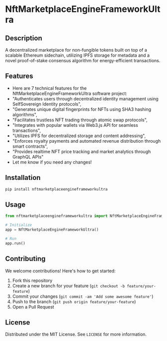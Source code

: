 # NftMarketplaceEngineFrameworkUltra

## Description

A decentralized marketplace for non-fungible tokens built on top of a scalable Ethereum sidechain, utilizing IPFS storage for metadata and a novel proof-of-stake consensus algorithm for energy-efficient transactions.

## Features

- Here are 7 technical features for the NftMarketplaceEngineFrameworkUltra software project:
- "Authenticates users through decentralized identity management using SelfSovereign Identity protocols",
- "Generates unique digital fingerprints for NFTs using SHA3 hashing algorithms",
- "Facilitates trustless NFT trading through atomic swap protocols",
- "Integrates with popular wallets via Web3.js API for seamless transactions",
- "Utilizes IPFS for decentralized storage and content addressing",
- "Enforces royalty payments and automated revenue distribution through smart contracts",
- "Provides realtime NFT price tracking and market analytics through GraphQL APIs"
- Let me know if you need any changes!
## Installation

```bash
pip install nftmarketplaceengineframeworkultra
```

## Usage

```python
from nftmarketplaceengineframeworkultra import NftMarketplaceEngineFrameworkUltra

# Initialize
app = NftMarketplaceEngineFrameworkUltra()

# Run
app.run()
```

## Contributing

We welcome contributions! Here's how to get started:

1. Fork this repository
2. Create a new branch for your feature (`git checkout -b feature/your-feature`)
3. Commit your changes (`git commit -am 'Add some awesome feature'`)
4. Push to the branch (`git push origin feature/your-feature`)
5. Open a Pull Request

## License

Distributed under the MIT License. See `LICENSE` for more information.
